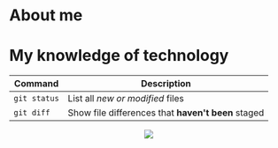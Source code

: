 # About me

# My knowledge of technology

| Command | Description |
| --- | --- |
| `git status` | List all *new or modified* files |
| `git diff` | Show file differences that **haven't been** staged |

<p align="center">
  <img src="https://skillicons.dev/icons?i=git,kubernetes,docker,c,vim" />
</p>
